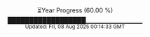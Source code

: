 <p align="center">
⏳Year Progress (60.00 %)<br>
██████████████████▁▁▁▁▁▁▁▁▁▁▁▁ <br>
<sub>Updated: Fri, 08 Aug 2025 00:14:33 GMT</sub>
</p>

